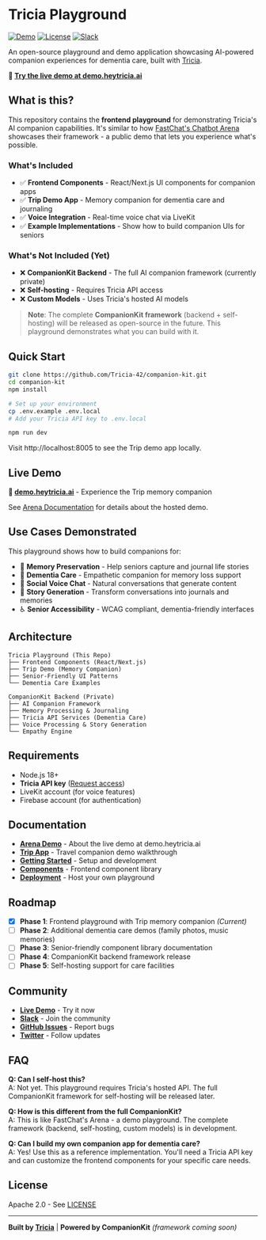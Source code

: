 # Tricia Playground

[![Demo](https://img.shields.io/badge/demo-live-brightgreen)](https://demo.heytricia.ai)
[![License](https://img.shields.io/badge/license-Apache%202.0-blue)](LICENSE)
[![Slack](https://img.shields.io/badge/slack-join-purple)](https://join.slack.com/t/companionkit-community/shared_invite/xyz)

An open-source playground and demo application showcasing AI-powered companion experiences for dementia care, built with [Tricia](https://heytricia.ai).

**🚀 [Try the live demo at demo.heytricia.ai](https://demo.heytricia.ai)**

## What is this?

This repository contains the **frontend playground** for demonstrating Tricia's AI companion capabilities. It's similar to how [FastChat's Chatbot Arena](https://chat.lmsys.org) showcases their framework - a public demo that lets you experience what's possible.

### What's Included
- ✅ **Frontend Components** - React/Next.js UI components for companion apps
- ✅ **Trip Demo App** - Memory companion for dementia care and journaling
- ✅ **Voice Integration** - Real-time voice chat via LiveKit  
- ✅ **Example Implementations** - Show how to build companion UIs for seniors

### What's Not Included (Yet)
- ❌ **CompanionKit Backend** - The full AI companion framework (currently private)
- ❌ **Self-hosting** - Requires Tricia API access
- ❌ **Custom Models** - Uses Tricia's hosted AI models

> **Note**: The complete **CompanionKit framework** (backend + self-hosting) will be released as open-source in the future. This playground demonstrates what you can build with it.

## Quick Start

```bash
git clone https://github.com/Tricia-42/companion-kit.git
cd companion-kit
npm install

# Set up your environment
cp .env.example .env.local
# Add your Tricia API key to .env.local

npm run dev
```

Visit http://localhost:8005 to see the Trip demo app locally.

## Live Demo

**🌟 [demo.heytricia.ai](https://demo.heytricia.ai)** - Experience the Trip memory companion

See [Arena Documentation](docs/arena.md) for details about the hosted demo.

## Use Cases Demonstrated

This playground shows how to build companions for:
- 🧠 **Memory Preservation** - Help seniors capture and journal life stories
- 👥 **Dementia Care** - Empathetic companion for memory loss support
- 💬 **Social Voice Chat** - Natural conversations that generate content
- 📖 **Story Generation** - Transform conversations into journals and memories
- ♿ **Senior Accessibility** - WCAG compliant, dementia-friendly interfaces

## Architecture

```
Tricia Playground (This Repo)
├── Frontend Components (React/Next.js)
├── Trip Demo (Memory Companion)
├── Senior-Friendly UI Patterns
└── Dementia Care Examples

CompanionKit Backend (Private)
├── AI Companion Framework
├── Memory Processing & Journaling
├── Tricia API Services (Dementia Care)
├── Voice Processing & Story Generation
└── Empathy Engine
```

## Requirements

- Node.js 18+
- **Tricia API key** ([Request access](https://developers.heytricia.ai))
- LiveKit account (for voice features)
- Firebase account (for authentication)

## Documentation

- **[Arena Demo](docs/arena.md)** - About the live demo at demo.heytricia.ai
- **[Trip App](docs/trip.md)** - Travel companion demo walkthrough
- **[Getting Started](docs/getting-started.md)** - Setup and development
- **[Components](docs/components.md)** - Frontend component library
- **[Deployment](docs/deployment.md)** - Host your own playground

## Roadmap

- [x] **Phase 1**: Frontend playground with Trip memory companion *(Current)*
- [ ] **Phase 2**: Additional dementia care demos (family photos, music memories)
- [ ] **Phase 3**: Senior-friendly component library documentation  
- [ ] **Phase 4**: CompanionKit backend framework release
- [ ] **Phase 5**: Self-hosting support for care facilities

## Community

- **[Live Demo](https://demo.heytricia.ai)** - Try it now
- **[Slack](https://join.slack.com/t/companionkit-community/shared_invite/xyz)** - Join the community
- **[GitHub Issues](https://github.com/Tricia-42/companion-kit/issues)** - Report bugs
- **[Twitter](https://twitter.com/heytricia)** - Follow updates

## FAQ

**Q: Can I self-host this?**  
A: Not yet. This playground requires Tricia's hosted API. The full CompanionKit framework for self-hosting will be released later.

**Q: How is this different from the full CompanionKit?**  
A: This is like FastChat's Arena - a demo playground. The complete framework (backend, self-hosting, custom models) is in development.

**Q: Can I build my own companion app for dementia care?**  
A: Yes! Use this as a reference implementation. You'll need a Tricia API key and can customize the frontend components for your specific care needs.

## License

Apache 2.0 - See [LICENSE](LICENSE)

---

**Built by [Tricia](https://heytricia.ai)** | **Powered by CompanionKit** *(framework coming soon)*


